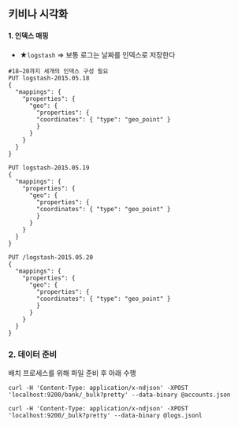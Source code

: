 ## 키비나 시각화

#### 1. 인덱스 매핑
- ★`logstash` => 보통 로그는 날짜를 인덱스로 저장한다 

```
#18~20까지 세개의 인덱스 구성 필요 
PUT logstash-2015.05.18
{
  "mappings": {
    "properties": {
      "geo": {
        "properties": {
        "coordinates": { "type": "geo_point" } 
        } 
      }
    } 
  } 
}

PUT logstash-2015.05.19
{
  "mappings": {
    "properties": {
      "geo": {
        "properties": {
        "coordinates": { "type": "geo_point" } 
        } 
      }
    } 
  } 
}

PUT /logstash-2015.05.20
{
  "mappings": {
    "properties": {
      "geo": {
        "properties": {
        "coordinates": { "type": "geo_point" } 
        } 
      }
    } 
  } 
}
```

### 2. 데이터 준비
배치 프로세스를 위해 파일 준비 후 아래 수행
```
curl -H 'Content-Type: application/x-ndjson' -XPOST 'localhost:9200/bank/_bulk?pretty' --data-binary @accounts.json 

curl -H 'Content-Type: application/x-ndjson' -XPOST 'localhost:9200/_bulk?pretty' --data-binary @logs.jsonl
```



















